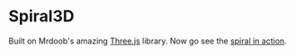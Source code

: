 Spiral3D
=============

Built on Mrdoob's amazing [Three.js](https://github.com/mrdoob/three.js) library. Now go see the [spiral in action](http://pahen.github.com/spiral3d/).
